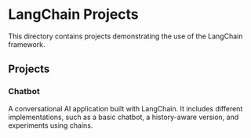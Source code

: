 # LangChain Projects

This directory contains projects demonstrating the use of the LangChain framework.

## Projects

### Chatbot

A conversational AI application built with LangChain. It includes different implementations, such as a basic chatbot, a history-aware version, and experiments using chains.

